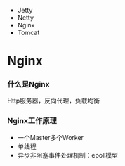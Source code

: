 
* Jetty
* Netty
* Nginx
* Tomcat

# Nginx
### 什么是Nginx
Http服务器，反向代理，负载均衡

### Nginx工作原理
* 一个Master多个Worker
* 单线程
* 异步非阻塞事件处理机制：epoll模型



